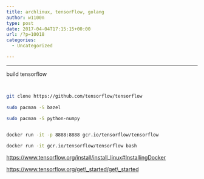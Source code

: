 ```yaml
---
title: archlinux, tensorFlow, golang
author: w1100n
type: post
date: 2017-04-04T17:15:15+00:00
url: /?p=10018
categories:
  - Uncategorized

---
```

* * *

build tensorflow

```bash
  

git clone https://github.com/tensorflow/tensorflow
  
sudo pacman -S bazel
  
sudo pacman -S python-numpy

```

```bash

docker run -it -p 8888:8888 gcr.io/tensorflow/tensorflow

docker run -it gcr.io/tensorflow/tensorflow bash

```

https://www.tensorflow.org/install/install_linux#InstallingDocker

https://www.tensorflow.org/get\_started/get\_started